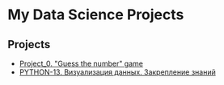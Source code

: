 # My Data Science Projects
## Projects
* [Project_0. "Guess the number" game](https://github.com/AlexeyAldushin/sf_data_science/tree/main/project_0)
* [PYTHON-13. Визуализация данных. Закрепление знаний](https://github.com/AlexeyAldushin/sf_data_science/tree/main/PY13_Visualisation/PY13_final.ipynb)
